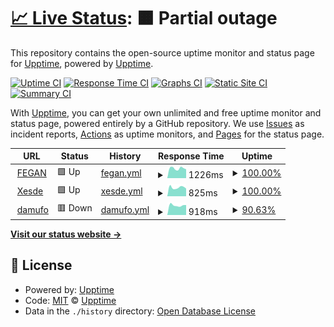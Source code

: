 # [📈 Live Status](https://upptime.github.io/upptime): <!--live status--> **🟧 Partial outage**

This repository contains the open-source uptime monitor and status page for [Upptime](https://upptime.js.org), powered by [Upptime](https://github.com/upptime/upptime).

[![Uptime CI](https://github.com/damufo/upptime/workflows/Uptime%20CI/badge.svg)](https://github.com/damufo/upptime/actions?query=workflow%3A%22Uptime+CI%22)
[![Response Time CI](https://github.com/damufo/upptime/workflows/Response%20Time%20CI/badge.svg)](https://github.com/damufo/upptime/actions?query=workflow%3A%22Response+Time+CI%22)
[![Graphs CI](https://github.com/damufo/upptime/workflows/Graphs%20CI/badge.svg)](https://github.com/damufo/upptime/actions?query=workflow%3A%22Graphs+CI%22)
[![Static Site CI](https://github.com/damufo/upptime/workflows/Static%20Site%20CI/badge.svg)](https://github.com/damufo/upptime/actions?query=workflow%3A%22Static+Site+CI%22)
[![Summary CI](https://github.com/damufo/upptime/workflows/Summary%20CI/badge.svg)](https://github.com/damufo/upptime/actions?query=workflow%3A%22Summary+CI%22)

With [Upptime](https://upptime.js.org), you can get your own unlimited and free uptime monitor and status page, powered entirely by a GitHub repository. We use [Issues](https://github.com/upptime/upptime/issues) as incident reports, [Actions](https://github.com/damufo/upptime/actions) as uptime monitors, and [Pages](https://upptime.github.io/upptime) for the status page.

<!--start: status pages-->
<!-- This summary is generated by Upptime (https://github.com/upptime/upptime) -->
<!-- Do not edit this manually, your changes will be overwritten -->
<!-- prettier-ignore -->
| URL | Status | History | Response Time | Uptime |
| --- | ------ | ------- | ------------- | ------ |
| <img alt="" src="https://favicons.githubusercontent.com/www.fegan.org" height="13"> [FEGAN](https://www.fegan.org) | 🟩 Up | [fegan.yml](https://github.com/damufo/upptime/commits/HEAD/history/fegan.yml) | <details><summary><img alt="Response time graph" src="./graphs/fegan/response-time-week.png" height="20"> 1226ms</summary><br><a href="https://damufo.github.io/upptime/history/fegan"><img alt="Response time 1257" src="https://img.shields.io/endpoint?url=https%3A%2F%2Fraw.githubusercontent.com%2Fdamufo%2Fupptime%2FHEAD%2Fapi%2Ffegan%2Fresponse-time.json"></a><br><a href="https://damufo.github.io/upptime/history/fegan"><img alt="24-hour response time 1121" src="https://img.shields.io/endpoint?url=https%3A%2F%2Fraw.githubusercontent.com%2Fdamufo%2Fupptime%2FHEAD%2Fapi%2Ffegan%2Fresponse-time-day.json"></a><br><a href="https://damufo.github.io/upptime/history/fegan"><img alt="7-day response time 1226" src="https://img.shields.io/endpoint?url=https%3A%2F%2Fraw.githubusercontent.com%2Fdamufo%2Fupptime%2FHEAD%2Fapi%2Ffegan%2Fresponse-time-week.json"></a><br><a href="https://damufo.github.io/upptime/history/fegan"><img alt="30-day response time 1203" src="https://img.shields.io/endpoint?url=https%3A%2F%2Fraw.githubusercontent.com%2Fdamufo%2Fupptime%2FHEAD%2Fapi%2Ffegan%2Fresponse-time-month.json"></a><br><a href="https://damufo.github.io/upptime/history/fegan"><img alt="1-year response time 1284" src="https://img.shields.io/endpoint?url=https%3A%2F%2Fraw.githubusercontent.com%2Fdamufo%2Fupptime%2FHEAD%2Fapi%2Ffegan%2Fresponse-time-year.json"></a></details> | <details><summary><a href="https://damufo.github.io/upptime/history/fegan">100.00%</a></summary><a href="https://damufo.github.io/upptime/history/fegan"><img alt="All-time uptime 99.96%" src="https://img.shields.io/endpoint?url=https%3A%2F%2Fraw.githubusercontent.com%2Fdamufo%2Fupptime%2FHEAD%2Fapi%2Ffegan%2Fuptime.json"></a><br><a href="https://damufo.github.io/upptime/history/fegan"><img alt="24-hour uptime 100.00%" src="https://img.shields.io/endpoint?url=https%3A%2F%2Fraw.githubusercontent.com%2Fdamufo%2Fupptime%2FHEAD%2Fapi%2Ffegan%2Fuptime-day.json"></a><br><a href="https://damufo.github.io/upptime/history/fegan"><img alt="7-day uptime 100.00%" src="https://img.shields.io/endpoint?url=https%3A%2F%2Fraw.githubusercontent.com%2Fdamufo%2Fupptime%2FHEAD%2Fapi%2Ffegan%2Fuptime-week.json"></a><br><a href="https://damufo.github.io/upptime/history/fegan"><img alt="30-day uptime 100.00%" src="https://img.shields.io/endpoint?url=https%3A%2F%2Fraw.githubusercontent.com%2Fdamufo%2Fupptime%2FHEAD%2Fapi%2Ffegan%2Fuptime-month.json"></a><br><a href="https://damufo.github.io/upptime/history/fegan"><img alt="1-year uptime 99.97%" src="https://img.shields.io/endpoint?url=https%3A%2F%2Fraw.githubusercontent.com%2Fdamufo%2Fupptime%2FHEAD%2Fapi%2Ffegan%2Fuptime-year.json"></a></details>
| <img alt="" src="https://favicons.githubusercontent.com/xesde.fegan.org" height="13"> [Xesde](https://xesde.fegan.org) | 🟩 Up | [xesde.yml](https://github.com/damufo/upptime/commits/HEAD/history/xesde.yml) | <details><summary><img alt="Response time graph" src="./graphs/xesde/response-time-week.png" height="20"> 825ms</summary><br><a href="https://damufo.github.io/upptime/history/xesde"><img alt="Response time 727" src="https://img.shields.io/endpoint?url=https%3A%2F%2Fraw.githubusercontent.com%2Fdamufo%2Fupptime%2FHEAD%2Fapi%2Fxesde%2Fresponse-time.json"></a><br><a href="https://damufo.github.io/upptime/history/xesde"><img alt="24-hour response time 722" src="https://img.shields.io/endpoint?url=https%3A%2F%2Fraw.githubusercontent.com%2Fdamufo%2Fupptime%2FHEAD%2Fapi%2Fxesde%2Fresponse-time-day.json"></a><br><a href="https://damufo.github.io/upptime/history/xesde"><img alt="7-day response time 825" src="https://img.shields.io/endpoint?url=https%3A%2F%2Fraw.githubusercontent.com%2Fdamufo%2Fupptime%2FHEAD%2Fapi%2Fxesde%2Fresponse-time-week.json"></a><br><a href="https://damufo.github.io/upptime/history/xesde"><img alt="30-day response time 766" src="https://img.shields.io/endpoint?url=https%3A%2F%2Fraw.githubusercontent.com%2Fdamufo%2Fupptime%2FHEAD%2Fapi%2Fxesde%2Fresponse-time-month.json"></a><br><a href="https://damufo.github.io/upptime/history/xesde"><img alt="1-year response time 736" src="https://img.shields.io/endpoint?url=https%3A%2F%2Fraw.githubusercontent.com%2Fdamufo%2Fupptime%2FHEAD%2Fapi%2Fxesde%2Fresponse-time-year.json"></a></details> | <details><summary><a href="https://damufo.github.io/upptime/history/xesde">100.00%</a></summary><a href="https://damufo.github.io/upptime/history/xesde"><img alt="All-time uptime 99.99%" src="https://img.shields.io/endpoint?url=https%3A%2F%2Fraw.githubusercontent.com%2Fdamufo%2Fupptime%2FHEAD%2Fapi%2Fxesde%2Fuptime.json"></a><br><a href="https://damufo.github.io/upptime/history/xesde"><img alt="24-hour uptime 100.00%" src="https://img.shields.io/endpoint?url=https%3A%2F%2Fraw.githubusercontent.com%2Fdamufo%2Fupptime%2FHEAD%2Fapi%2Fxesde%2Fuptime-day.json"></a><br><a href="https://damufo.github.io/upptime/history/xesde"><img alt="7-day uptime 100.00%" src="https://img.shields.io/endpoint?url=https%3A%2F%2Fraw.githubusercontent.com%2Fdamufo%2Fupptime%2FHEAD%2Fapi%2Fxesde%2Fuptime-week.json"></a><br><a href="https://damufo.github.io/upptime/history/xesde"><img alt="30-day uptime 100.00%" src="https://img.shields.io/endpoint?url=https%3A%2F%2Fraw.githubusercontent.com%2Fdamufo%2Fupptime%2FHEAD%2Fapi%2Fxesde%2Fuptime-month.json"></a><br><a href="https://damufo.github.io/upptime/history/xesde"><img alt="1-year uptime 99.99%" src="https://img.shields.io/endpoint?url=https%3A%2F%2Fraw.githubusercontent.com%2Fdamufo%2Fupptime%2FHEAD%2Fapi%2Fxesde%2Fuptime-year.json"></a></details>
| <img alt="" src="https://favicons.githubusercontent.com/www.damufo.com" height="13"> [damufo](https://www.damufo.com) | 🟥 Down | [damufo.yml](https://github.com/damufo/upptime/commits/HEAD/history/damufo.yml) | <details><summary><img alt="Response time graph" src="./graphs/damufo/response-time-week.png" height="20"> 918ms</summary><br><a href="https://damufo.github.io/upptime/history/damufo"><img alt="Response time 1171" src="https://img.shields.io/endpoint?url=https%3A%2F%2Fraw.githubusercontent.com%2Fdamufo%2Fupptime%2FHEAD%2Fapi%2Fdamufo%2Fresponse-time.json"></a><br><a href="https://damufo.github.io/upptime/history/damufo"><img alt="24-hour response time 0" src="https://img.shields.io/endpoint?url=https%3A%2F%2Fraw.githubusercontent.com%2Fdamufo%2Fupptime%2FHEAD%2Fapi%2Fdamufo%2Fresponse-time-day.json"></a><br><a href="https://damufo.github.io/upptime/history/damufo"><img alt="7-day response time 918" src="https://img.shields.io/endpoint?url=https%3A%2F%2Fraw.githubusercontent.com%2Fdamufo%2Fupptime%2FHEAD%2Fapi%2Fdamufo%2Fresponse-time-week.json"></a><br><a href="https://damufo.github.io/upptime/history/damufo"><img alt="30-day response time 858" src="https://img.shields.io/endpoint?url=https%3A%2F%2Fraw.githubusercontent.com%2Fdamufo%2Fupptime%2FHEAD%2Fapi%2Fdamufo%2Fresponse-time-month.json"></a><br><a href="https://damufo.github.io/upptime/history/damufo"><img alt="1-year response time 1150" src="https://img.shields.io/endpoint?url=https%3A%2F%2Fraw.githubusercontent.com%2Fdamufo%2Fupptime%2FHEAD%2Fapi%2Fdamufo%2Fresponse-time-year.json"></a></details> | <details><summary><a href="https://damufo.github.io/upptime/history/damufo">90.63%</a></summary><a href="https://damufo.github.io/upptime/history/damufo"><img alt="All-time uptime 95.20%" src="https://img.shields.io/endpoint?url=https%3A%2F%2Fraw.githubusercontent.com%2Fdamufo%2Fupptime%2FHEAD%2Fapi%2Fdamufo%2Fuptime.json"></a><br><a href="https://damufo.github.io/upptime/history/damufo"><img alt="24-hour uptime 34.41%" src="https://img.shields.io/endpoint?url=https%3A%2F%2Fraw.githubusercontent.com%2Fdamufo%2Fupptime%2FHEAD%2Fapi%2Fdamufo%2Fuptime-day.json"></a><br><a href="https://damufo.github.io/upptime/history/damufo"><img alt="7-day uptime 90.63%" src="https://img.shields.io/endpoint?url=https%3A%2F%2Fraw.githubusercontent.com%2Fdamufo%2Fupptime%2FHEAD%2Fapi%2Fdamufo%2Fuptime-week.json"></a><br><a href="https://damufo.github.io/upptime/history/damufo"><img alt="30-day uptime 97.56%" src="https://img.shields.io/endpoint?url=https%3A%2F%2Fraw.githubusercontent.com%2Fdamufo%2Fupptime%2FHEAD%2Fapi%2Fdamufo%2Fuptime-month.json"></a><br><a href="https://damufo.github.io/upptime/history/damufo"><img alt="1-year uptime 96.84%" src="https://img.shields.io/endpoint?url=https%3A%2F%2Fraw.githubusercontent.com%2Fdamufo%2Fupptime%2FHEAD%2Fapi%2Fdamufo%2Fuptime-year.json"></a></details>

<!--end: status pages-->

[**Visit our status website →**](https://upptime.github.io/upptime)

## 📄 License

- Powered by: [Upptime](https://github.com/upptime/upptime)
- Code: [MIT](./LICENSE) © [Upptime](https://upptime.js.org)
- Data in the `./history` directory: [Open Database License](https://opendatacommons.org/licenses/odbl/1-0/)
